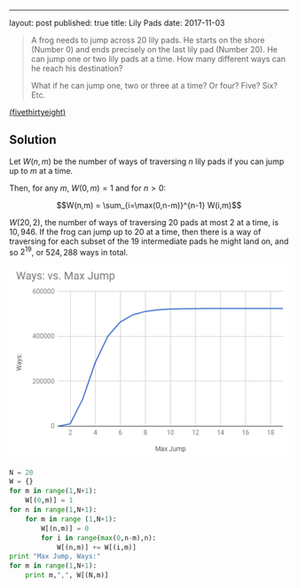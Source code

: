 ---
layout: post
published: true
title: Lily Pads
date: 2017-11-03

>A frog needs to jump across 20 lily pads. He starts on the shore (Number 0) and ends precisely on the last lily pad (Number 20). He can jump one or two lily pads at a time. How many different ways can he reach his destination?
>
>What if he can jump one, two or three at a time? Or four? Five? Six? Etc.

<!--more-->

[(fivethirtyeight)](https://fivethirtyeight.com/features/can-you-pick-up-sticks-can-you-help-a-frogger-out/)

## Solution

Let $W(n,m)$ be the number of ways of traversing $n$ lily pads if you can jump up to $m$ at a time.

Then, for any $m$, $W(0,m) = 1$ and for $n>0$:

$$W(n,m) = \sum_{i=\max(0,n-m)}^{n-1} W(i,m)$$

$W(20,2)$, the number of ways of traversing $20$ pads at most $2$ at a time, is $10,946$. If the frog can jump up to $20$ at a time, then there is a way of traversing for each subset of the $19$ intermediate pads he might land on, and so $2^{19}$, or $524,288$ ways in total. 

![Graph of max jump versus number of ways to traverse the lily pads](/img/LilyPad.png)

```python
N = 20
W = {}
for m in range(1,N+1):
	W[(0,m)] = 1
for n in range(1,N+1):
	for m in range (1,N+1):
		W[(n,m)] = 0
		for i in range(max(0,n-m),n):
			W[(n,m)] += W[(i,m)]
print "Max Jump, Ways:"
for m in range(1,N+1):	
	print m,",", W[(N,m)]
```

<br>
